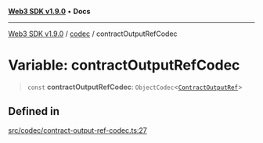 [**Web3 SDK v1.9.0**](../../../README.md) • **Docs**

***

[Web3 SDK v1.9.0](../../../globals.md) / [codec](../README.md) / contractOutputRefCodec

# Variable: contractOutputRefCodec

> `const` **contractOutputRefCodec**: `ObjectCodec`\<[`ContractOutputRef`](../interfaces/ContractOutputRef.md)\>

## Defined in

[src/codec/contract-output-ref-codec.ts:27](https://github.com/Mystic-Nayy/alephium-web3/blob/c1afd789a197ce5fe21f08c2965942090157c33d/packages/web3/src/codec/contract-output-ref-codec.ts#L27)
